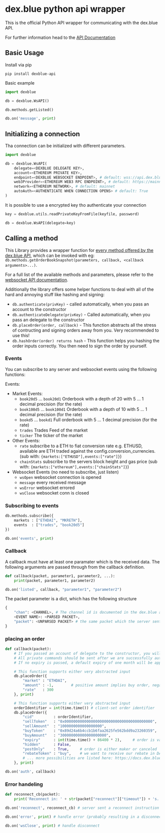 # dex.blue python api wrapper

This is the official Python API wrapper for communicating with the dex.blue API.

For further information head to the [API Documentation](https://docs.dex.blue)

## Basic Usage

Install via pip

`pip install dexblue-api`

Basic example

```python
import dexblue

db = dexblue.WsAPI()

db.methods.getListed()

db.on('message', print)
```

## Initializing a connection

Tha connection can be initialized with different parameters.

```python
import dexblue

db = dexblue.WsAPI(
    delegate=<DEXBLUE DELEGATE KEY>,
    account=<ETHEREUM PRIVATE KEY>,
    endpoint=<DEXBLUE WEBSOCKET ENDPOINT>, # default: wss://api.dex.blue/ws
    web3Provider=<ETHEREUM WEB3 RPC ENDPOINT>, # default: https://mainnet.infura.io/
    network=<ETHEREUM NETWORK>, # default: mainnet
    autoAuth=<AUTHENTICATE WHEN CONNECTION OPENS> # default: True
)
```

It is possible to use a encrypted key tho authenticate your connection

```python
key = dexblue.utils.readPrivateKeyFromFile(keyfile, password)

db = dexblue.WsAPI(delegate=key)
```

## Calling a method

This Library provides a wrapper function for [every method offered by the dex.blue API](https://docs.dex.blue/websocket/), which can be invoked with eg: `db.methods.getOrderBookSnapshot(parameters, callback, <callback arguments>...)`.

For a full list of the available methods and parameters, please refer to the [websocket API documentation](https://docs.dex.blue/websocket/).

Additionally the library offers some helper functions to deal with all of the hard and annoying stuff like hashing and signing:

- `db.authenticate(privKey)` - called automatically, when you pass an account to the constructor
- `db.authenticateDelegate(privKey)` - Called automatically, when you pass an delegate to the constructor
- `db.placeOrder(order, callback)` - This function abstracts all the stress of contructing and signing orders away from you. Very recommended to use this!
- `db.hashOrder(order) returns hash` - This function helps you hashing the order inputs correctly. You then need to sign the order by yourself.

### Events

You can subscribe to any server and websocket events using the following functions:

Events:

- Market Events:
  - `book20d5` ... `book20d1` Orderbook with a depth of 20 with 5 ... 1 decimal precision (for the rate)
  - `book100d5` ... `book100d1` Orderbook with a depth of 10 with 5 ... 1 decimal precision (for the rate)
  - `bookd5` ... `bookd1` Full orderbook with 5 ... 1 decimal precision (for the rate)
  - `trades` Trades Feed of the market
  - `ticker` The ticker of the market
- Other Events:
  - `rate` subscribe to a ETH to fiat conversion rate e.g. ETHUSD, available are ETH traded against the config.conversion_currencies. (sub with: `{markets:["ETHUSD"],events:["rate"]}`)
  - `chainStats` subscribe to the servers block height and gas price (sub with: `{markets:["ethereum"],events:["chainStats"]}`)
- Websocket Events (no need to subscribe, just listen)
  - `wsOpen` websocket connection is opened
  - `message` every received message
  - `wsError` websocket errored
  - `wsClose` websocket conn is closed

### Subscribing to events

```python
db.methods.subscribe({
    markets : ["ETHDAI", "MKRETH"],
    events  : ["trades", "book20d5"]
})

db.on('events', print)
```

### Callback

A callback must have at least one paramater which is the received data. The following arguments are passed through from the callback definition.

```python
def callback(packet, parameter1, parameter2, ...):
    print(packet, parameter1, parameter2)

db.on('listed', callback, "parameter1", "parameter2")
```

The packet parameter is a dict, which has the following structure

```python
{
    "chan": <CHANNEL>, # The channel id is documented in the dex.blue api docs
    <EVENT NAME>: <PARSED PACKET>,
    "packet": <UNPARSED PACKET> # the same packet which the server sent
}
```

### placing an order

```python
def callback(packet):
    # If you passed an account of delegate to the constructor, you will authenticated automatically
    # All private commands should be sent after we are successfully authenticated
    # If no expiry is passed, a default expiry of one month will be applied

    # This function supports either very abstracted input
    db.placeOrder({
        "market" : "ETHDAI",
        "amount" : -1,        # positive amount implies buy order, negative sell
        "rate"   : 300
    }, print)

    # This function supports either very abstracted input
    orderIdentifier = int(time.time()) # client-set order identifier
    db.placeOrder({
        "cid"         : orderIdentifier,
        "sellToken"   : "0x0000000000000000000000000000000000000000",  # ETH
        "sellAmount"  : "1000000000000000000",                         # 1 ETH
        "buyToken"    : "0x89d24a6b4ccb1b6faa2625fe562bdd9a23260359",  # DAI
        "buyAmount"   : "300000000000000000000",                       # 300 DAI
        "expiry"      : int(time.time() + 86400 * 2),     # order is valid 2 days (different from the timeInForce parameter)
        "hidden"      : False,
        "postOnly"    : True,     # order is either maker or canceled
        "rebateToken" : "buy",    # we want to receive our rebate in DAI (the token we buy)
        # ... more possibilities are listed here: https://docs.dex.blue/websocket/#placeorder
    }, print)

db.on('auth', callback)
```

### Error handeling

```python
def reconnect_cb(packet):
    print('Reconnect in: ' + str(packet["reconnect"]["timeout"]) + 's. Message: ' + packet["reconnect"]["message"])

db.on('reconnect', reconnect_cb) # server sent a reconnect instruction

db.on('error', print) # handle error (probably resulting in a disconnect)

db.on('wsClose', print) # handle disconnect
```
